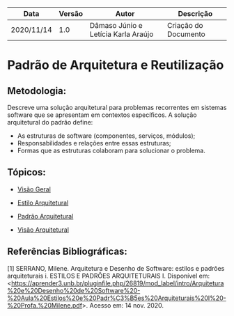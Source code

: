 | Data |Versão| Autor | Descrição |
| ---- | ---- | ----- | --------- |
| 2020/11/14 | 1.0 | Dâmaso Júnio e Letícia Karla Araújo | Criação do Documento |

# Padrão de Arquitetura e Reutilização

## Metodologia: 
Descreve uma solução arquitetural para problemas recorrentes em sistemas software que se apresentam em contextos específicos. A solução arquitetural do padrão define:

* As estruturas de software (componentes, serviços, módulos);
* Responsabilidades e relações entre essas estruturas;
* Formas que as estruturas colaboram para solucionar o problema. 


## Tópicos:

* [Visão Geral](visao-geral.md)

* [Estilo Arquitetural](estilo-arquitetural.md)

* [Padrão Arquitetural](padrao-arquitetural.md)

* [Visão Arquitetural](visao-arquitetural.md)

## Referências Bibliográficas:

[1] SERRANO, Milene. Arquitetura e Desenho de Software: estilos e padrões arquiteturais i. ESTILOS E PADRÕES ARQUITETURAIS I. Disponível em: <<https://aprender3.unb.br/pluginfile.php/26819/mod_label/intro/Arquitetura%20e%20Desenho%20de%20Software%20-%20Aula%20Estilos%20e%20Padr%C3%B5es%20Arquiteturais%20I%20-%20Profa.%20Milene.pdf>>. Acesso em: 14 nov. 2020.